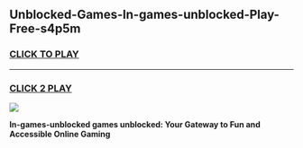 
## Unblocked-Games-ln-games-unblocked-Play-Free-s4p5m
<h3>
<a href="https://premium76.site?title=ln-games-unblocked&ref=23A">CLICK TO PLAY</a></h3>
<hr>

<h3>
<a href="https://premium76.site?title=ln-games-unblocked&ref=23A">CLICK 2 PLAY</a>
  
</h3>

<a href="https://premium76.site?title=ln-games-unblocked&ref=23A"><img src="https://clearcache.store/games.png"></a>


**ln-games-unblocked games unblocked: Your Gateway to Fun and Accessible Online Gaming**

